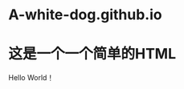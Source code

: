 # A-white-dog.github.io

<!DOCTYPE html>
<html>
    <head>
        <title>这是个标题</title>
    </head>
    <body>
        <h1>这是一个一个简单的HTML</h1>
        <p>Hello World！</p>
    </body>
</html>
